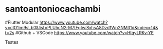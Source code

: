 # santoantoniocachambi
#Flutter Modular
https://www.youtube.com/watch?v=cIO1im9sLb0&list=PLU5cN2rM7tFgIwi8xhsA8Dzd1Wn2NM31d&index=14&t=2s
#Github + VSCode
https://www.youtube.com/watch?v=HIqyLRKv-YE

Testes
